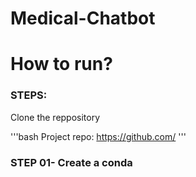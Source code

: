 # Medical-Chatbot


# How to run?
### STEPS:

Clone the reppository

'''bash
Project repo: https://github.com/
'''
### STEP 01- Create a conda 
